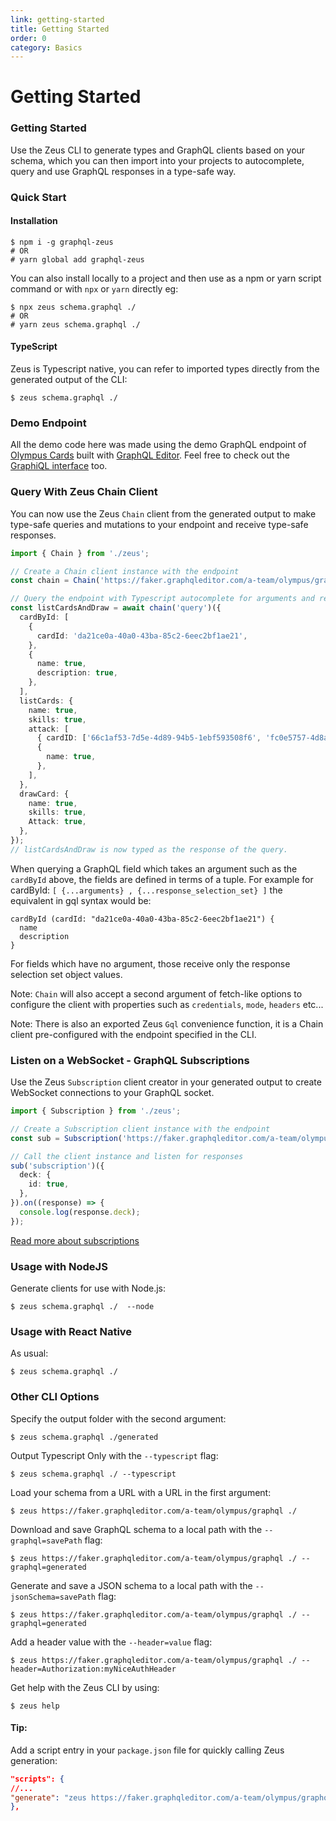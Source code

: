 ```yaml
---
link: getting-started
title: Getting Started
order: 0
category: Basics
---
```


# Getting Started

### Getting Started

Use the Zeus CLI to generate types and GraphQL clients based on your schema, which you can then import into your projects to autocomplete, query and use GraphQL responses in a type-safe way.

### Quick Start

#### Installation

```
$ npm i -g graphql-zeus
# OR
# yarn global add graphql-zeus
```

You can also install locally to a project and then use as a npm or yarn script command or with `npx` or `yarn` directly eg:

```
$ npx zeus schema.graphql ./
# OR
# yarn zeus schema.graphql ./
```

#### TypeScript

Zeus is Typescript native, you can refer to imported types directly from the generated output of the CLI:

```
$ zeus schema.graphql ./
```

### Demo Endpoint

All the demo code here was made using the demo GraphQL endpoint of [Olympus Cards](https://app.graphqleditor.com/a-team/olympus) built with [GraphQL Editor](https://graphqleditor.com/). Feel free to check out the [GraphiQL interface](https://faker.graphqleditor.com/a-team/olympus/graphql) too.

### Query With Zeus Chain Client

You can now use the Zeus `Chain` client from the generated output to make type-safe queries and mutations to your endpoint and receive type-safe responses.

```ts
import { Chain } from './zeus';

// Create a Chain client instance with the endpoint
const chain = Chain('https://faker.graphqleditor.com/a-team/olympus/graphql');

// Query the endpoint with Typescript autocomplete for arguments and response fields
const listCardsAndDraw = await chain('query')({
  cardById: [
    {
      cardId: 'da21ce0a-40a0-43ba-85c2-6eec2bf1ae21',
    },
    {
      name: true,
      description: true,
    },
  ],
  listCards: {
    name: true,
    skills: true,
    attack: [
      { cardID: ['66c1af53-7d5e-4d89-94b5-1ebf593508f6', 'fc0e5757-4d8a-4f6a-a23b-356ce167f873'] },
      {
        name: true,
      },
    ],
  },
  drawCard: {
    name: true,
    skills: true,
    Attack: true,
  },
});
// listCardsAndDraw is now typed as the response of the query.
```

When querying a GraphQL field which takes an argument such as the `cardById` above, the fields are defined in terms of a tuple. For example for cardById: `[ {...arguments} , {...response_selection_set} ]` the equivalent in gql syntax would be:

```
cardById (cardId: "da21ce0a-40a0-43ba-85c2-6eec2bf1ae21") {
  name
  description
}
```

For fields which have no argument, those receive only the response selection set object values.

Note: `Chain` will also accept a second argument of fetch-like options to configure the client with properties such as `credentials`, `mode`, `headers` etc...

Note: There is also an exported Zeus `Gql` convenience function, it is a Chain client pre-configured with the endpoint specified in the CLI.

### Listen on a WebSocket - GraphQL Subscriptions

Use the Zeus `Subscription` client creator in your generated output to create WebSocket connections to your GraphQL socket.

```ts
import { Subscription } from './zeus';

// Create a Subscription client instance with the endpoint
const sub = Subscription('https://faker.graphqleditor.com/a-team/olympus/graphql');

// Call the client instance and listen for responses
sub('subscription')({
  deck: {
    id: true,
  },
}).on((response) => {
  console.log(response.deck);
});
```

[Read more about subscriptions](subscriptions.md)

### Usage with NodeJS

Generate clients for use with Node.js:

```
$ zeus schema.graphql ./  --node
```

### Usage with React Native

As usual:

```
$ zeus schema.graphql ./
```

### Other CLI Options

Specify the output folder with the second argument:

```
$ zeus schema.graphql ./generated
```

Output Typescript Only with the `--typescript` flag:

```
$ zeus schema.graphql ./ --typescript
```

Load your schema from a URL with a URL in the first argument:

```
$ zeus https://faker.graphqleditor.com/a-team/olympus/graphql ./
```

Download and save GraphQL schema to a local path with the `--graphql=savePath` flag:

```
$ zeus https://faker.graphqleditor.com/a-team/olympus/graphql ./ --graphql=generated
```

Generate and save a JSON schema to a local path with the `--jsonSchema=savePath` flag:

```
$ zeus https://faker.graphqleditor.com/a-team/olympus/graphql ./ --graphql=generated
```

Add a header value with the `--header=value` flag:

```
$ zeus https://faker.graphqleditor.com/a-team/olympus/graphql ./ --header=Authorization:myNiceAuthHeader
```

Get help with the Zeus CLI by using:

```
$ zeus help
```

#### Tip:

Add a script entry in your `package.json` file for quickly calling Zeus generation:

```json
"scripts": {
//...
"generate": "zeus https://faker.graphqleditor.com/a-team/olympus/graphql zeusGenerated --typescript --header='My-Auth-Secret:JsercjjJY5MmghtHww6UF' --apollo"
},
```
